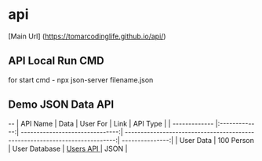 # api
[Main Url] (https://tomarcodinglife.github.io/api/) 

## API Local Run CMD
for start cmd - npx json-server filename.json

## Demo JSON Data API
--
| API Name      | Data          |  User For                       |  Link                                                                       |     API Type    |
| ------------- |:-------------:| -------------------------------:| ---------------------------------------------------------------------------:| ---------------:|
| User Data     | 100 Person    | User Database                   |  [Users API ](https://tomarcodinglife.github.io/api/usersdata.json)         |       JSON      |
